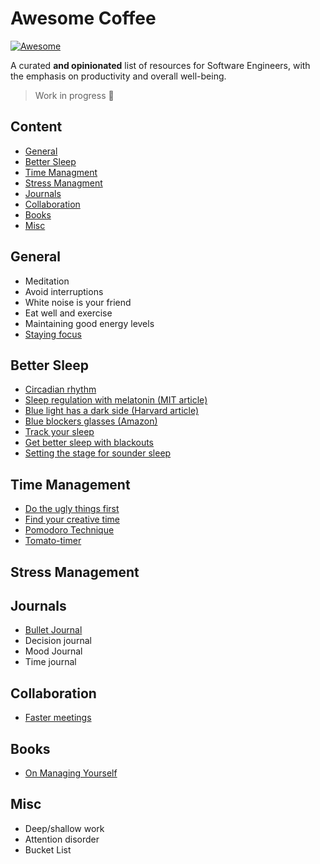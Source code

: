 # Awesome Coffee

[![Awesome](https://cdn.rawgit.com/sindresorhus/awesome/d7305f38d29fed78fa85652e3a63e154dd8e8829/media/badge.svg)](https://github.com/sindresorhus/awesome)

A curated **and opinionated** list of resources for Software Engineers, with the emphasis on productivity and overall well-being.

> Work in progress 🔨

## Content

- [General](#general)
- [Better Sleep](#better-sleep)
- [Time Managment](#time-managment)
- [Stress Managment](#stress-managment)
- [Journals](#journals)
- [Collaboration](#collaboration)
- [Books](#books)
- [Misc](#books)

## General

- Meditation
- Avoid interruptions
- White noise is your friend
- Eat well and exercise
- Maintaining good energy levels
- [Staying focus](https://www.focusmate.com/)

## Better Sleep

- [Circadian rhythm](https://www.nigms.nih.gov/education/fact-sheets/Pages/circadian-rhythms.aspx)
- [Sleep regulation with melatonin (MIT article)](https://news.mit.edu/2005/melatonin)
- [Blue light has a dark side (Harvard article)](https://www.health.harvard.edu/staying-healthy/blue-light-has-a-dark-side)
- [Blue blockers glasses (Amazon)](https://www.amazon.com/blue-blocker-glasses/s?k=blue+blocker+glasses)
- [Track your sleep](https://ouraring.com/)
- [Get better sleep with blackouts](https://www.youtube.com/watch?v=0O2gpMDUr7o)
- [Setting the stage for sounder sleep](https://www.health.harvard.edu/staying-healthy/setting-the-stage-for-sounder-sleep)

## Time Management

- [Do the ugly things first](https://www.youtube.com/watch?v=oTugjssqOT0&t=1256s)
- [Find your creative time](https://youtu.be/oTugjssqOT0?t=2716)
- [Pomodoro Technique](https://medium.com/@hectormunozg/complete-guide-to-the-pomodoro-technique-613d05ef60ef)
- [Tomato-timer](https://tomato-timer.com/)

## Stress Management

## Journals

- [Bullet Journal](https://bulletjournal.com/)
- Decision journal
- Mood Journal
- Time journal

## Collaboration

- [Faster meetings](https://trymeeter.com/)

## Books

- [On Managing Yourself](https://www.amazon.com/Managing-Yourself-Measure-Clayton-Christensen/dp/1422157997)

## Misc

- Deep/shallow work
- Attention disorder
- Bucket List
